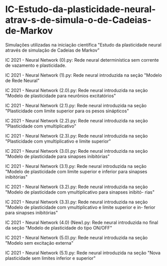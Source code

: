 # IC-Estudo-da-plasticidade-neural-atrav-s-de-simula-o-de-Cadeias-de-Markov
Simulações utilizadas na iniciação científica "Estudo da plasticidade neural através de simulação de Cadeias de Markov"

IC 2021 - Neural Network (0).py: Rede neural determinística sem corrente de vazamento e plasticidade.

IC 2021 - Neural Network (1).py: Rede neural introduzida na seção "Modelo de Rede Neural"

IC 2021 - Neural Network (2.0).py: Rede neural introduzida na seção "Modelo de plasticidade para neurônios excitatórios"

IC 2021 - Neural Network (2.1).py: Rede neural introduzida na seção "Plasticidade com limite superior para os pesos sinápticos"

IC 2021 - Neural Network (2.2).py: Rede neural introduzida na seção "Plasticidade com γmultiplicativo"

IC 2021 - Neural Network (2.3).py: Rede neural introduzida na seção "Plasticidade com γmultiplicativo e limite superior"

IC 2021 - Neural Network (3.0).py: Rede neural introduzida na seção "Modelo de plasticidade para sinapses inibitórias"

IC 2021 - Neural Network (3.1).py: Rede neural introduzida na seção "Modelo de plasticidade com limite superior e inferior para sinapses
inibitórias" 

IC 2021 - Neural Network (3.2).py: Rede neural introduzida na seção "Modelo de plasticidade com γmultiplicativo para sinapses inibitó-
rias"

IC 2021 - Neural Network (3.3).py: Rede neural introduzida na seção "Modelo de plasticidade com γmultiplicativo e limite superior e in-
ferior para sinapses inibitórias"

IC 2021 - Neural Network (4.0) (New).py: Rede neural introduzida no final da seção "Modelo de plasticidade do tipo ON/OFF"

IC 2021 - Neural Network (5.0).py: Rede neural introduzida na seção "Modelo sem excitação externa"

IC 2021 - Neural Network (5.1).py: Rede neural introduzida na seção "Nova plasticidade sem limites inferior e superior"
